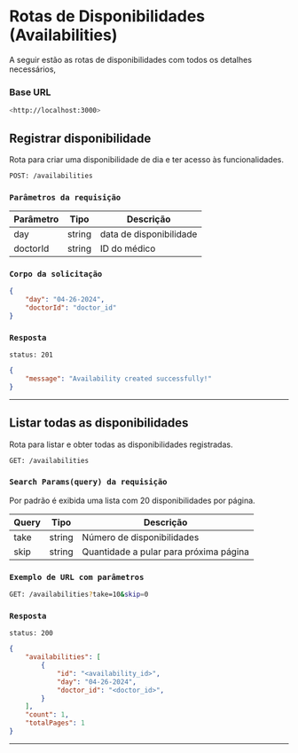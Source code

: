 # Rotas de Disponibilidades (Availabilities)

A seguir estão as rotas de disponibilidades com todos os detalhes necessários,

### Base URL

```bash
<http://localhost:3000>
```


## Registrar disponibilidade

Rota para criar uma disponibilidade de dia e ter acesso às funcionalidades.

```bash
POST: /availabilities
```


### `Parâmetros da requisição`

| Parâmetro | Tipo   | Descrição         |
| --------- | ------ | ----------------- |
| day | string | data de disponibilidade |
| doctorId     | string | ID do médico |

### `Corpo da solicitação`

```json
{
	"day": "04-26-2024",
	"doctorId": "doctor_id"
}
```


### `Resposta`

```http 
status: 201
```

```json
{
	"message": "Availability created successfully!"
}
```

---


## Listar todas as disponibilidades


Rota para listar e obter todas as disponibilidades registradas.

```bash
GET: /availabilities
```

  
### `Search Params(query) da requisição`

  
Por padrão é exibida uma lista com 20 disponibilidades por página.

| Query | Tipo | Descrição |
| --------- | ------ | ----------------- |
| take | string | Número de disponibilidades |
| skip | string | Quantidade a pular para próxima página |


### `Exemplo de URL com parâmetros`
  
```bash
GET: /availabilities?take=10&skip=0
```

  
### `Resposta`

```http
status: 200
```

```json
{
	"availabilities": [
		{
			"id": "<availability_id>",
			"day": "04-26-2024",
			"doctor_id": "<doctor_id>",
	    }
	],
	"count": 1,
	"totalPages": 1
}
```

---
